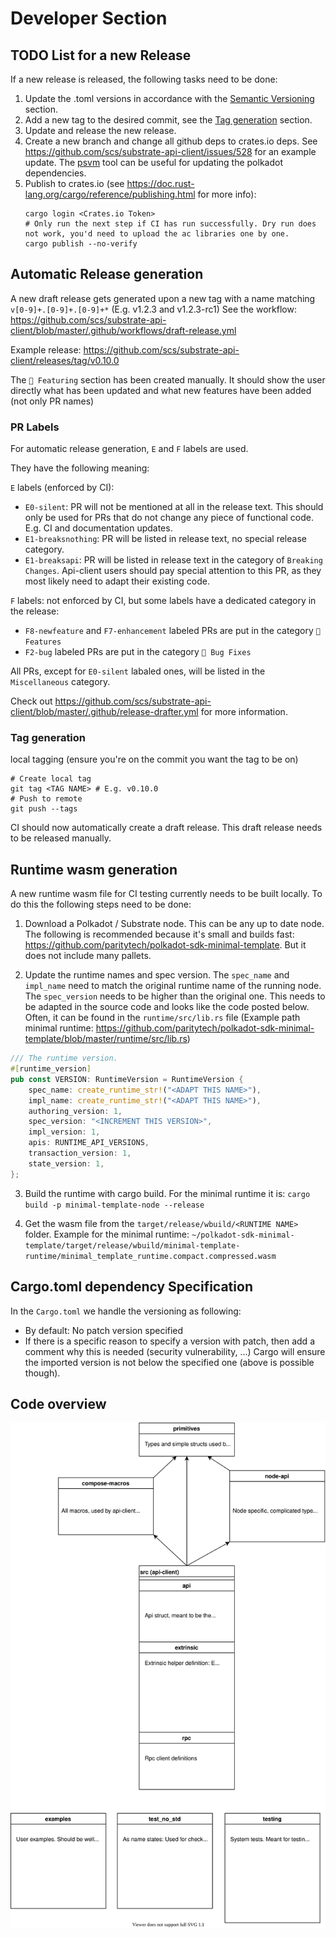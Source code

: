 # Developer Section

## TODO List for a new Release
If a new release is released, the following tasks need to be done:
1. Update the .toml versions in accordance with the [Semantic Versioning](../README.md#version-numbers) section.
2. Add a new tag to the desired commit, see the [Tag generation](#tag-generation) section.
3. Update and release the new release.
4. Create a new branch and change all github deps to crates.io deps. See https://github.com/scs/substrate-api-client/issues/528 for an example update. The [psvm](https://crates.io/crates/psvm) tool can be useful for updating the polkadot dependencies.
5. Publish to crates.io (see https://doc.rust-lang.org/cargo/reference/publishing.html for more info):
	```shell
	cargo login <Crates.io Token>
	# Only run the next step if CI has run successfully. Dry run does not work, you'd need to upload the ac libraries one by one.
	cargo publish --no-verify
	```




## Automatic Release generation

A new draft release gets generated upon a new tag with a name matching `v[0-9]+.[0-9]+.[0-9]+*` (E.g. v1.2.3 and v1.2.3-rc1)
See the workflow: https://github.com/scs/substrate-api-client/blob/master/.github/workflows/draft-release.yml

Example release: https://github.com/scs/substrate-api-client/releases/tag/v0.10.0

The `🎉 Featuring` section has been created manually. It should show the user directly what has been updated and what new features have been added (not only PR names)

### PR Labels
For automatic release generation, `E` and `F` labels are used.

They have the following meaning:

`E` labels (enforced by CI):
- `E0-silent`: PR will not be mentioned at all in the release text. This should only be used for PRs that do not change any piece of functional code. E.g. CI and documentation updates.
- `E1-breaksnothing`: PR will be listed in release text, no special release category.
- `E1-breaksapi`: PR will be listed in release text in the category of `Breaking Changes`. Api-client users should pay special attention to this PR, as they most likely need to adapt their existing code.

`F` labels: not enforced by CI, but some labels have a dedicated category in the release:
- `F8-newfeature` and `F7-enhancement` labeled PRs are put in the category `🌈 Features`
- `F2-bug` labeled PRs are put in the category `🐛 Bug Fixes`

All PRs, except for `E0-silent` labaled ones, will be listed in the `Miscellaneous` category.

Check out https://github.com/scs/substrate-api-client/blob/master/.github/release-drafter.yml for more information.


### Tag generation
local tagging (ensure you're on the commit you want the tag to be on)
```
# Create local tag
git tag <TAG NAME> # E.g. v0.10.0
# Push to remote
git push --tags
```
CI should now automatically create a draft release. This draft release needs to be released manually.

## Runtime wasm generation
A new runtime wasm file for CI testing currently needs to be built locally. To do this the following steps need to be done:
1. Download a Polkadot / Substrate node. This can be any up to date node. The following is recommended because it's small and builds fast: https://github.com/paritytech/polkadot-sdk-minimal-template. But it does not include many pallets.

2. Update the runtime names and spec version. The `spec_name` and `impl_name` need to match the original runtime name of the running node. The `spec_version` needs to be higher than the original one.
This needs to be adapted in the source code and looks like the code posted below. Often, it can be found in the `runtime/src/lib.rs` file (Example path minimal runtime: https://github.com/paritytech/polkadot-sdk-minimal-template/blob/master/runtime/src/lib.rs)
```rust
/// The runtime version.
#[runtime_version]
pub const VERSION: RuntimeVersion = RuntimeVersion {
	spec_name: create_runtime_str!("<ADAPT THIS NAME>"),
	impl_name: create_runtime_str!("<ADAPT THIS NAME>"),
	authoring_version: 1,
	spec_version: "<INCREMENT THIS VERSION>",
	impl_version: 1,
	apis: RUNTIME_API_VERSIONS,
	transaction_version: 1,
	state_version: 1,
};
```

3. Build the runtime with cargo build. For the minimal runtime it is: `cargo build -p minimal-template-node --release`


4. Get the wasm file from the `target/release/wbuild/<RUNTIME NAME>` folder. Example for the minimal runtime: `~/polkadot-sdk-minimal-template/target/release/wbuild/minimal-template-runtime/minimal_template_runtime.compact.compressed.wasm`

## Cargo.toml dependency Specification
In the `Cargo.toml` we handle the versioning as following:
- By default: No patch version specified
- If there is a specific reason to specify a version with patch, then add a comment why this is needed (security vulnerability, ...)
Cargo will ensure the imported version is not below the specified one (above is possible though).


## Code overview
<p align="center">
<img src=./overview_code_structure.svg width = 700>
</p>
